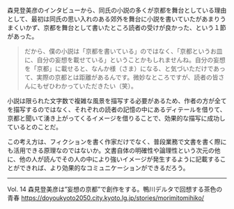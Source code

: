 森見登美彦のインタビューから、同氏の小説の多くが京都を舞台としている理由として、最初は同氏の思い入れのある郊外を舞台に小説を書いていたがあまりうまくいかず、京都を舞台として書いたところ読者の受けが良かった、という１節があった。

>だから、僕の小説は「京都を書いている」のではなく、「京都というお皿に、自分の妄想を載せている」ということかもしれませんね。自分の妄想を「京都」に載せると、なんか様（さま）になる、と気づいただけであって、実際の京都とは距離があるんです。微妙なところですが、読者の皆さんにもぜひわかっていただきたい（笑）。

小説は限られた文字数で複雑な風景を描写する必要があるため、作者の方が全てを描写するのではなく、それぞれの読者の記憶の中にあるディテールを借りて、京都と聞いて湧き上がってくるイメージを借りることで、効果的な描写に成功しているとのことだ。

この考え方は、フィクションを書く作家だけでなく、普段業務で文書を書く際にも活用できる原理なのではないか。文書自体の明確性や論理性という次元の他に、他の人が読んでその人の中により強いイメージが発生するように記載することができれば、より効果的なコミュニケーションができるだろう。

---
Vol. 14  森見登美彦は”妄想の京都”で創作をする。鴨川デルタで回想する茶色の青春
https://doyoukyoto2050.city.kyoto.lg.jp/stories/morimitomihiko/